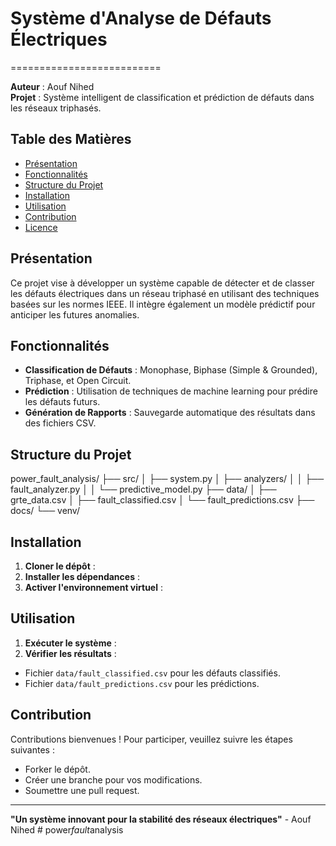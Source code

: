 # Système d'Analyse de Défauts Électriques
==========================

**Auteur** : Aouf Nihed  
**Projet** : Système intelligent de classification et prédiction de défauts dans les réseaux triphasés.

## Table des Matières
- [Présentation](#présentation)
- [Fonctionnalités](#fonctionnalités)
- [Structure du Projet](#structure-du-projet)
- [Installation](#installation)
- [Utilisation](#utilisation)
- [Contribution](#contribution)
- [Licence](#licence)

## Présentation
Ce projet vise à développer un système capable de détecter et de classer les défauts électriques dans un réseau triphasé en utilisant des techniques basées sur les normes IEEE. Il intègre également un modèle prédictif pour anticiper les futures anomalies.

## Fonctionnalités
- **Classification de Défauts** : Monophase, Biphase (Simple & Grounded), Triphase, et Open Circuit.
- **Prédiction** : Utilisation de techniques de machine learning pour prédire les défauts futurs.
- **Génération de Rapports** : Sauvegarde automatique des résultats dans des fichiers CSV.

## Structure du Projet
power_fault_analysis/
├── src/
│ ├── system.py
│ ├── analyzers/
│ │ ├── fault_analyzer.py
│ │ └── predictive_model.py
├── data/
│ ├── grte_data.csv
│ ├── fault_classified.csv
│ └── fault_predictions.csv
├── docs/
└── venv/

## Installation
1. **Cloner le dépôt** :
2. **Installer les dépendances** :
3. **Activer l'environnement virtuel** :

## Utilisation
1. **Exécuter le système** :
2. **Vérifier les résultats** :
- Fichier `data/fault_classified.csv` pour les défauts classifiés.
- Fichier `data/fault_predictions.csv` pour les prédictions.

## Contribution
Contributions bienvenues ! Pour participer, veuillez suivre les étapes suivantes :
- Forker le dépôt.
- Créer une branche pour vos modifications.
- Soumettre une pull request.


---

**"Un système innovant pour la stabilité des réseaux électriques"** - Aouf Nihed
#   p o w e r _ f a u l t _ a n a l y s i s  
 